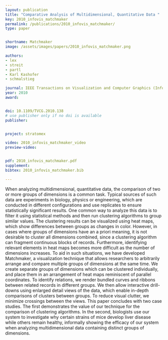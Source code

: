 ```yaml
---
layout: publication
title: "Comparative Analysis of Multidimensional, Quantitative Data "
key: 2010_infovis_matchmaker
permalink: /publications/2010_infovis_matchmaker/
type: paper


shortname: Matchmaker
image: /assets/images/papers/2010_infovis_matchmaker.png

authors:
- lex
- streit
- partl
- Karl Kashofer
- schmalstieg

journal: IEEE Transactions on Visualization and Computer Graphics (InfoVis'2010), 16(6), pp. 1027-1035
year: 2010
award: 


doi: 10.1109/TVCG.2010.138
# use publisher only if no doi is available
publisher: 


project: stratomex

video: 2010_infovis_matchmaker_video
preview-video:


pdf: 2010_infovis_matchmaker.pdf
supplement:
bibtex: 2010_infovis_matchmaker.bib

---
```


When analyzing multidimensional, quantitative data, the comparison of two or more groups of dimensions is a common task. Typical sources of such data are experiments in biology, physics or engineering, which are conducted in different configurations and use replicates to ensure statistically significant results. One common way to analyze this data is to filter it using statistical methods and then run clustering algorithms to group similar values. The clustering results can be visualized using heat maps, which show differences between groups as changes in color. However, in cases where groups of dimensions have an a priori meaning, it is not desirable to cluster all dimensions combined, since a clustering algorithm can fragment continuous blocks of records. Furthermore, identifying relevant elements in heat maps becomes more difficult as the number of dimensions increases. To aid in such situations, we have developed Matchmaker, a visualization technique that allows researchers to arbitrarily arrange and compare multiple groups of dimensions at the same time. We create separate groups of dimensions which can be clustered individually, and place them in an arrangement of heat maps reminiscent of parallel coordinates. To identify relations, we render bundled curves and ribbons between related records in different groups. We then allow interactive drill-downs using enlarged detail views of the data, which enable in-depth comparisons of clusters between groups. To reduce visual clutter, we minimize crossings between the views. This paper concludes with two case studies. The first demonstrates the value of our technique for the comparison of clustering algorithms. In the second, biologists use our system to investigate why certain strains of mice develop liver disease while others remain healthy, informally showing the efficacy of our system when analyzing multidimensional data containing distinct groups of dimensions.

